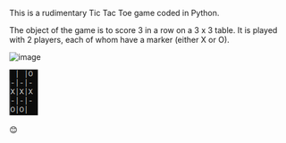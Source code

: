 This is a rudimentary Tic Tac Toe game coded in Python.

The object of the game is to score 3 in a row on a 3 x 3 table. It is played with 2 players, each of whom have a marker (either X or O).

![image](https://github.com/Ithring/TicTacToe/assets/166434693/52c24276-9486-4734-8043-c3fd277f09e3)

![alt text](image-1.png)

😊
         
